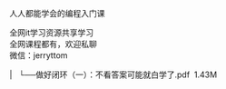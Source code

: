 人人都能学会的编程入门课

全网it学习资源共享学习<br>全网课程都有，欢迎私聊<br>微信：jerryttom<br>

| &nbsp;&nbsp;└──做好闭环（一）：不看答案可能就白学了.pdf &nbsp;1.43M